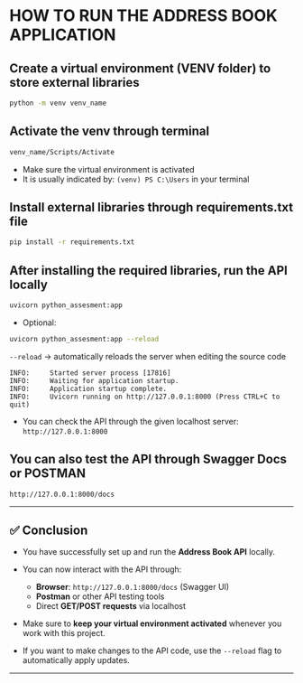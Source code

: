 # HOW TO RUN THE ADDRESS BOOK APPLICATION

## Create a virtual environment (VENV folder) to store external libraries

```bash
python -m venv venv_name
```

## Activate the venv through terminal

```bash
venv_name/Scripts/Activate
```

* Make sure the virtual environment is activated
* It is usually indicated by: `(venv) PS C:\Users` in your terminal

## Install external libraries through requirements.txt file

```bash
pip install -r requirements.txt
```

## After installing the required libraries, run the API locally

```bash
uvicorn python_assesment:app
```

* Optional:

```bash
uvicorn python_assesment:app --reload
```

`--reload` → automatically reloads the server when editing the source code

```text
INFO:     Started server process [17816]
INFO:     Waiting for application startup.
INFO:     Application startup complete.
INFO:     Uvicorn running on http://127.0.0.1:8000 (Press CTRL+C to quit)
```

* You can check the API through the given localhost server:
  `http://127.0.0.1:8000`

## You can also test the API through Swagger Docs or POSTMAN

`http://127.0.0.1:8000/docs`

---

## ✅ Conclusion

* You have successfully set up and run the **Address Book API** locally.

* You can now interact with the API through:

  * **Browser**: `http://127.0.0.1:8000/docs` (Swagger UI)
  * **Postman** or other API testing tools
  * Direct **GET/POST requests** via localhost

* Make sure to **keep your virtual environment activated** whenever you work with this project.

* If you want to make changes to the API code, use the `--reload` flag to automatically apply updates.

---

